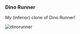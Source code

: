 ### Dino Runner
My (inferior) clone of Dino Runner!

![dinorunner](https://user-images.githubusercontent.com/26857115/94659121-cd41e400-02d1-11eb-9d6d-8ae386bc6206.png)
